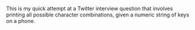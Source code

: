This is my quick attempt at a Twitter interview question that involves printing all possible character combinations, given a numeric string of keys on a phone.